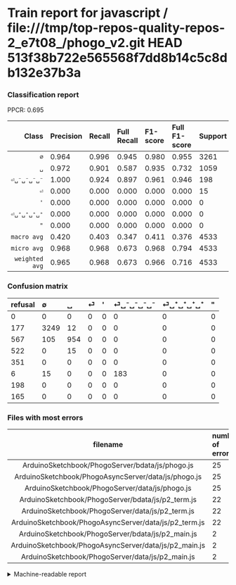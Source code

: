 # Train report for javascript / file:///tmp/top-repos-quality-repos-2_e7t08_/phogo_v2.git HEAD 513f38b722e565568f7dd8b14c5c8db132e37b3a

### Classification report

PPCR: 0.695

| Class | Precision | Recall | Full Recall | F1-score | Full F1-score | Support | Full Support | PPCR |
|------:|:----------|:-------|:------------|:---------|:---------|:--------|:-------------|:-----|
| `∅` | 0.964| 0.996| 0.945| 0.980| 0.955| 3261| 3438| 0.949 |
| `␣` | 0.972| 0.901| 0.587| 0.935| 0.732| 1059| 1626| 0.651 |
| `⏎␣⁻␣⁻␣⁻␣⁻` | 1.000| 0.924| 0.897| 0.961| 0.946| 198| 204| 0.971 |
| `⏎` | 0.000| 0.000| 0.000| 0.000| 0.000| 15| 537| 0.028 |
| `'` | 0.000| 0.000| 0.000| 0.000| 0.000| 0| 351| 0.000 |
| `⏎␣⁺␣⁺␣⁺␣⁺` | 0.000| 0.000| 0.000| 0.000| 0.000| 0| 198| 0.000 |
| `"` | 0.000| 0.000| 0.000| 0.000| 0.000| 0| 165| 0.000 |
| `macro avg` | 0.420| 0.403| 0.347| 0.411| 0.376| 4533| 6519| 0.695 |
| `micro avg` | 0.968| 0.968| 0.673| 0.968| 0.794| 4533| 6519| 0.695 |
| `weighted avg` | 0.965| 0.968| 0.673| 0.966| 0.716| 4533| 6519| 0.695 |

### Confusion matrix

|refusal|  ∅| ␣| ⏎| '| ⏎␣⁻␣⁻␣⁻␣⁻| ⏎␣⁺␣⁺␣⁺␣⁺| "| 
|:---|:---|:---|:---|:---|:---|:---|:---|
|0 |0 |0 |0 |0 |0 |0 |0 |
|177 |3249 |12 |0 |0 |0 |0 |0 |
|567 |105 |954 |0 |0 |0 |0 |0 |
|522 |0 |15 |0 |0 |0 |0 |0 |
|351 |0 |0 |0 |0 |0 |0 |0 |
|6 |15 |0 |0 |0 |183 |0 |0 |
|198 |0 |0 |0 |0 |0 |0 |0 |
|165 |0 |0 |0 |0 |0 |0 |0 |

### Files with most errors

| filename | number of errors|
|:----:|:-----|
| ArduinoSketchbook/PhogoServer/bdata/js/phogo.js | 25 |
| ArduinoSketchbook/PhogoAsyncServer/data/js/phogo.js | 25 |
| ArduinoSketchbook/PhogoServer/data/js/phogo.js | 25 |
| ArduinoSketchbook/PhogoServer/bdata/js/p2_term.js | 22 |
| ArduinoSketchbook/PhogoServer/data/js/p2_term.js | 22 |
| ArduinoSketchbook/PhogoAsyncServer/data/js/p2_term.js | 22 |
| ArduinoSketchbook/PhogoServer/bdata/js/p2_main.js | 2 |
| ArduinoSketchbook/PhogoAsyncServer/data/js/p2_main.js | 2 |
| ArduinoSketchbook/PhogoServer/data/js/p2_main.js | 2 |

<details>
    <summary>Machine-readable report</summary>
```json
{
  "cl_report": {"\"": {"f1-score": 0.0, "precision": 0.0, "recall": 0.0, "support": 0}, "\u0027": {"f1-score": 0.0, "precision": 0.0, "recall": 0.0, "support": 0}, "macro avg": {"f1-score": 0.4108592195206368, "precision": 0.41955116945926296, "recall": 0.40305891854192527, "support": 4533}, "micro avg": {"f1-score": 0.9675711449371277, "precision": 0.9675711449371277, "recall": 0.9675711449371277, "support": 4533}, "weighted avg": {"f1-score": 0.9655319453165359, "precision": 0.964637116663082, "recall": 0.9675711449371277, "support": 4533}, "\u2205": {"f1-score": 0.9800904977375566, "precision": 0.9643811219946572, "recall": 0.9963201471941122, "support": 3261}, "\u23ce": {"f1-score": 0.0, "precision": 0.0, "recall": 0.0, "support": 15}, "\u23ce\u2423\u207a\u2423\u207a\u2423\u207a\u2423\u207a": {"f1-score": 0.0, "precision": 0.0, "recall": 0.0, "support": 0}, "\u23ce\u2423\u207b\u2423\u207b\u2423\u207b\u2423\u207b": {"f1-score": 0.9606299212598425, "precision": 1.0, "recall": 0.9242424242424242, "support": 198}, "\u2423": {"f1-score": 0.9352941176470588, "precision": 0.9724770642201835, "recall": 0.9008498583569405, "support": 1059}},
  "cl_report_full": {"\"": {"f1-score": 0.0, "precision": 0.0, "recall": 0.0, "support": 165}, "\u0027": {"f1-score": 0.0, "precision": 0.0, "recall": 0.0, "support": 351}, "macro avg": {"f1-score": 0.37603110091901637, "precision": 0.41955116945926296, "recall": 0.3469715526712221, "support": 6519}, "micro avg": {"f1-score": 0.7937024972855592, "precision": 0.9675711449371277, "recall": 0.6728025770823746, "support": 6519}, "weighted avg": {"f1-score": 0.7155842987556336, "precision": 0.782449762822465, "recall": 0.6728025770823746, "support": 6519}, "\u2205": {"f1-score": 0.9546055531070956, "precision": 0.9643811219946572, "recall": 0.9450261780104712, "support": 3438}, "\u23ce": {"f1-score": 0.0, "precision": 0.0, "recall": 0.0, "support": 537}, "\u23ce\u2423\u207a\u2423\u207a\u2423\u207a\u2423\u207a": {"f1-score": 0.0, "precision": 0.0, "recall": 0.0, "support": 198}, "\u23ce\u2423\u207b\u2423\u207b\u2423\u207b\u2423\u207b": {"f1-score": 0.9457364341085273, "precision": 1.0, "recall": 0.8970588235294118, "support": 204}, "\u2423": {"f1-score": 0.7318757192174914, "precision": 0.9724770642201835, "recall": 0.5867158671586716, "support": 1626}},
  "ppcr": 0.6953520478601013
}
```
</details>
